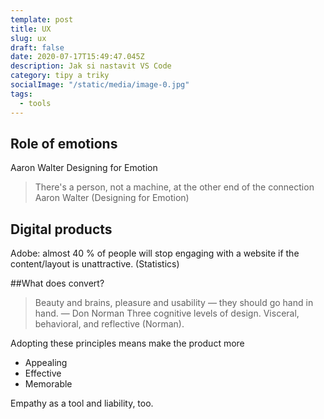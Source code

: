 ```yaml
---
template: post
title: UX
slug: ux
draft: false
date: 2020-07-17T15:49:47.045Z
description: Jak si nastavit VS Code
category: tipy a triky
socialImage: "/static/media/image-0.jpg"
tags:
  - tools
---
```


## Role of emotions
Aaron Walter Designing for Emotion

>There's a person, not a machine, at the other end of the connection
Aaron Walter (Designing for Emotion)
## Digital products
Adobe: almost 40 % of people will stop engaging with a website if the content/layout is unattractive. (Statistics)

##What does convert?
>Beauty and brains, pleasure and usability — they should go hand in hand.
— Don Norman
Three cognitive levels of design. Visceral, behavioral, and reflective (Norman).

Adopting these principles means make the product more

* Appealing
* Effective
* Memorable


Empathy as a tool and liability, too.
